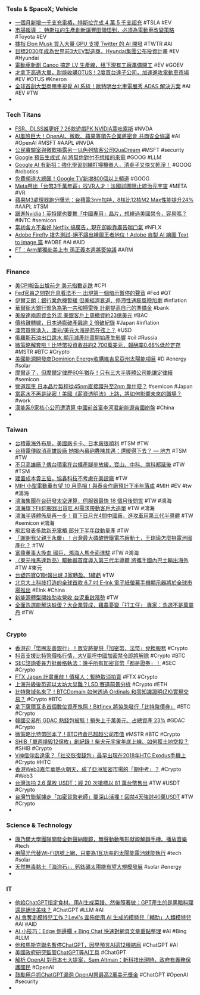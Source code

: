### Tesla & SpaceX; Vehicle
- [一個月新增一千支充電樁，特斯拉完成 4 萬 5 千支超充](https://technews.tw/2023/04/12/tesla-supercharger-45k/) #TSLA #EV
- [市場報導 ： 特斯拉的生產創新讓豐田領悟到，必須為電動車改變策略](https://iknow.stpi.narl.org.tw/Post/Read.aspx?PostID=19647) #Toyota #EV
- [據指 Elon Musk 買入大量 GPU 支援 Twitter 的 AI 開發](https://chinese.engadget.com/elon-musk-reportedly-bought-thousands-of-gpus-for-a-twitter-ai-project-035311992.html) #TWTR #AI
- [目標2030年成為世界前3大EV製造商，Hyundai集團公布投資計畫](https://news.u-car.com.tw/news/article/74524) #EV #Hyundai
- [電動車新創 Canoo 搞定 LV 生產線，租下現有工廠準備開工](https://finance.technews.tw/2023/04/11/canoo-lease-factory/) #EV #GOEV
- [才拿下高通大單，耐能收購OTUS！2度買台達子公司，加速進攻電動車市場](https://www.bnext.com.tw/article/74777/kneron-ai-chip) #EV #OTUS #Kneron
- [全球首創大型商用車視覺 AI 系統！歐特明台北車電展秀 ADAS 解決方案](https://finance.technews.tw/2023/04/12/taipei-ampa-adas/) #AI #EV #TW
-
### Tech Titans
- [FSR、DLSS誰更好？26款遊戲PK NVIDIA蒿吐露斯](https://news.xfastest.com/others/126412/amd-fsr-nvidia-dlss/) #NVDA
- [AI風險巨大！OpenAI、微軟、蘋果等領先企業將密會 共商安全協議](https://news.cnyes.com/news/id/5141752) #AI #OpenAI #MSFT #AAPL #NVDA
- [公民實驗室與微軟揭露另一以色列駭客公司QuaDream](https://www.ithome.com.tw/news/156371) #MSFT #security
- [Google 預告生成式 AI 將幫你對付不想接的來電](https://www.kocpc.com.tw/archives/487824) #GOOG #LLM
- [Google AI 有新招：強化學習訓練打掃機器人，清桌子又快又乾淨！](https://www.inside.com.tw/article/31275-google-ML-enabled-cleaning-robots) #GOOG #robotics
- [免費頻道大總匯！Google TV新增800個以上頻道](https://m.cnyes.com/news/id/5142585) #GOOG
- [Meta祭出「台幣3千萬年薪」找VR人才！法國試圖阻止統治元宇宙](https://www.blocktempo.com/meta-paid-vr-developers-salaries-up-to-1-million/) #META #VR
- [蘋果M3處理器跑分曝光：台積電3nm加持，8核比12核M2 Max性能提升24%](https://www.techbang.com/posts/105088-tsmc-3nm-blessing-apple-m3-processor-performance-exposure-8) #AAPL #TSM
- [跟進Nvidia！英特爾也要推「中國專用」晶片，想繞過美國禁令，容易嗎？](https://www.bnext.com.tw/article/74783/pat-gelsinger-wentao-wang-april-23) #INTC #semicon
- [當初各方不看好 Netflix 搞廣告，現在卻能靠廣告喘口氣](https://technews.tw/2023/04/12/netflix-advertising-business/) #NFLX
- [Adobe Firefly 搶先測試-絕不讓出繪圖王者地位！Adobe 自製 AI 繪圖 Text to image 篇](https://agirls.aotter.net/post/62048) #ADBE #AI #AID
- [FT：Arm單獨赴美上市 孫正義本週將簽協議](https://news.cnyes.com/news/id/5142579) #ARM
-
### Finance
- [美CPI報告出爐前夕 美元指數走跌](https://news.cnyes.com/news/id/5142577) #CPI
- [Fed官員之間對升息看法不一 出現第一個暗示暫停的聲音](https://news.cnyes.com/news/id/5142573) #Fed #QT
- [伊爾艾朗：銀行業危機暫緩 但美經濟衰退、停滯性通膨風險加劇](https://m.cnyes.com/news/id/5141916) #inflation
- [華爾街大銀行緊急為第一共和掃雷後 計劃提高自己的準備金](https://m.cnyes.com/news/id/5142663) #bank
- [美股連兩周資金外流 美銀客戶上周撤資約23億美元](https://news.cnyes.com/news/id/5142587) #BAC
- [價格難轉嫁，日本通膨破產飆逾 2 倍破紀錄](https://technews.tw/2023/04/11/japans-inflation-and-bankruptcy-more-than-triple/) #Japan #inflation
- [澳幣買盤湧入，澳元/美元大漲是箭在弦上？](https://www.dailyfxasia.com/cn/cmarkets/20230411-23668.html) #USD
- [俄羅斯石油出口跳水 顯示減產計畫開始產生影響](https://m.cnyes.com/news/id/5142526) #oil #Russia
- [微策略解套啦！比特幣投資收益約2,700萬美元，報酬率0.66%低於定存](https://abmedia.io/microstrategy-btc-buy-price-surpasses-market-price) #MSTR #BTC #Crypto
- [美國能源開發商Dominion Energy收購維吉尼亞州太陽能項目](https://news.cnyes.com/news/id/5142547) #D #energy #solar
- [摩爾走了，但摩爾定律歷60年猶存！只有三大半導體公司能讓定律續](https://www.bnext.com.tw/article/74765/moore's-law-wu) #semicon
- [彎道超車 日本晶片製程從45nm直接躍升至2nm 靠什麼？](https://news.xfastest.com/others/126438/japan-45nm-2nm/) #semicon #Japan
- [當薪水不再是祕密！美國《薪資透明法》上路，將如何影響未來的職場？](https://www.managertoday.com.tw/articles/view/66652) #work
- [漢能系9家核心公司遭清算 中國前首富李河君新能源帝國崩盤](https://m.cnyes.com/news/id/5142686) #China
-
### Taiwan
- [台積電海外布局，美國廠卡卡、日本廠很順利](https://technews.tw/2023/04/12/tsmc-japanese-factory-is-progressing-smoothly/) #TSM #TW
- [台積電傳取消高雄設廠 她揭內幕砲轟陳其邁：還暖得下去？ — 地方](https://fongnews.net/local/74106/) #TSM #TW
- [不只高雄廠？傳台積電在台擴產腳步放緩，寶山、中科、南科都延後](https://technews.tw/2023/04/12/tsmc-expansion-slow-rumor/) #TW #TSM
- [建置成本貴五倍，協鑫科技不考慮在美設廠](https://technews.tw/2023/04/11/gcl-tech-solar/) #TW
- [MIH 小型電動車有望 10 月亮相！與泰合作廠預計下半年落成](https://technews.tw/2023/04/12/mih-project-x-new-car-will-release-in-october/) #MIH #EV #tw #鴻海
- [鴻海集團在台研發太空運算，伺服器最快 18 個月後問世](https://technews.tw/2023/04/12/hon-hai-group-develops-space-computing-in-taiwan/) #TW #鴻海
- [鴻海旗下Fii伺服器出貨旺 AI需求帶動客戶大追單](https://news.cnyes.com/news/id/5142557) #TW #鴻海
- [鴻海半導體佈局再一步！買下日月光4間中國廠，進攻車用第三代半導體](https://www.bnext.com.tw/article/74781/honhai-semi-ase) #TW #semicon #鴻海
- [飛宏發表多款新充電樁 部分下半年啟動量產](https://news.cnyes.com/news/id/5142667) #TW
- [「謝謝我父親王永慶」！台灣最大磷酸鋰鐵電芯廠動土，王瑞瑜怎麼拚電池國產化？](https://www.bnext.com.tw/article/74789/formosa-smart-energy-tech-) #TW
- [富鼎董事大換血 國巨、鴻海人馬全面進駐](https://m.cnyes.com/news/id/5140142) #TW #鴻海
- [〈東元推馬達新品〉驅動器首度導入第三代半導體 將攜手國內巴士輸出海外](https://m.cnyes.com/news/id/5142673) #TW #東元
- [台塑四寶Q1財報出爐 3家轉盈、1續虧](https://ctee.com.tw/news/industry/841476.html) #TW
- [北京大上科技打造的全球首款 6.7 吋 E-Ink 電子紙螢幕手機顯示器將於全球市場推出](https://www.eprice.com.tw/mobile/talk/102/5779036/1/) #EInk #China
- [新能源轉型開始助攻營收 台泥重啟漲勢](https://ctee.com.tw/news/stocks/841318.html) #TW
- [全面洗選能解決缺蛋？大企業贊成，雞農憂變「打工仔」 專家：洗選不是萬靈丹](https://www.newsmarket.com.tw/blog/184600/) #TW
-
### Crypto
- [香港迎「幣圈友善銀行」！眾安將提供「加密幣、法幣」兌換服務](https://blockcast.it/2023/04/12/za-bank-to-act-as-a-settlement-bank-for-crypto-exchanges-in-hk/) #Crypto
- [抖音支援比特幣價格行情，大V高呼中國加密禁令即將解除](https://abmedia.io/tiktok-adds-bitcoin-price) #Crypto #BTC
- [SEC諮詢委員力挺嚴格執法：幾乎所有加密貨幣「都是證券」！](https://www.blocktempo.com/iac-views-on-crypto-assets/) #SEC #Crypto
- [FTX Japan 計畫重啟！債權人：暫時取消拍賣](https://www.blocktempo.com/ftx-japan-plans-to-restart/) #FTX #Crypto
- [上海升級後恐迎以太坊大災難？LSD 賽道前景分析](https://www.blocktempo.com/the-upgraded-ethereum-in-shanghai-the-prospect-of-sell-off-wave-and-stacking-field/) #Crypto #ETH
- [比特幣域名來了！BTCDomain 如何透過 Ordinals 和零知識證明(ZK)實現交易？](https://www.blocktempo.com/how-does-btcdomain-achieve-decentralization-through-ordinals-and-zero-knowledge-proofs/) #Crypto #BTC
- [拿下薩爾瓦多首個數位資產執照！Bitfinex 將協助發行「比特幣債券」](https://blockcast.it/2023/04/12/bitfinex-granted-el-salvadors-first-ever-digital-assets-license/) #BTC #Crypto
- [韓國交易所 GDAC 熱錢包被駭！損失上千萬美元、占總資產 23%](https://blockcast.it/2023/04/11/south-korean-exchange-gdac-got-hacked/) #GDAC #Crypto
- [微策略比特幣回本了！BTC持倉已超越公司市值](https://www.blocktempo.com/microstrategy-bitcoin-holdings-floating-profit-again-after-10-months/) #MSTR #BTC #Crypto
- [SHIB「單週燒毀12億枚」創紀錄！柴犬元宇宙年底上線、如何獲土地空投？](https://www.blocktempo.com/shib-burned-more-than-1-billion-coins-in-a-single-week/) #SHIB #Crypto
- [V神信仰宏達電？「社交恢復錢包」最早出現在2018年HTC Exodus手機上](https://www.blocktempo.com/social-recovery-first-appeared-on-2018-htc-exodus-phones/) #Crypto #HTC
- [香港Web3嘉年華熱火朝天，成了亞洲加密市場的「期中考」？](https://www.blocktempo.com/the-hong-kong-web3-carnival-is-coming-soon-the-development-status-and-thinking-of-the-asian-encryption-market/) #Crypto #Web3
- [台灣法拍 2.6 萬枚 USDT：經 20 次搶標以 81 萬台幣售出](https://blockcast.it/2023/04/12/taiwan-government-auction-off-seized-usdt/) #TW #USDT #Crypto
- [台灣竹聯幫擄走「加密貨幣老師」要深山活埋！囚禁4天強討40萬USDT](https://www.blocktempo.com/taiwanese-gang-kidnapped-the-workers-of-educational-institution-of-cryptocurrencies/) #TW #Crypto
-
### Science & Technology
- [康乃爾大學團隊開發全新聲納眼鏡，無聲動動嘴形就能解鎖手機、播放音樂](https://technews.tw/2023/04/11/researchers-built-sonar-glasses-that-track-facial-movements-for-silent-communication/) #tech
- [用陽光代替Wi-Fi訊號上網，只要為1瓦功率的太陽能電池就能執行](https://www.techbang.com/posts/105323-sunlight-wifi-solar) #tech #solar
- [天然無毒黏土「海泡石」，鈣鈦礦太陽能有望大規模發展](https://technews.tw/2023/04/11/natural-clay-additive-promises-gains-in-perovskite-solar-cell-efficiency-stability/) #solar #energy
-
### IT
- [他給ChatGPT指定食材、用AI生成菜譜、然後照著做：GPT產生的是黑暗料理還是絕世美味？](https://www.techbang.com/posts/102856-chatgpt-on-the-tip-of-the-tongue-ordinary-ingredients-of) #ChatGPT #LLM #AI
- [AI 會奪走模特兒工作？Levi's 宣佈使用 AI 生成的模特兒「輔助」人類模特兒](https://www.newmobilelife.com/2023/04/10/lalaland-levis-use-ai-replace-model/) #AI #AID
- [AI 小技巧：Edge 側邊欄 + Bing Chat 快速對網頁文章重點整理](https://www.kocpc.com.tw/archives/487935) #AI #Bing #LLM
- [他和馬斯克聯名暫停ChatGPT，因早預言AI這12種結局](https://www.gvm.com.tw/article/101608) #ChatGPT #AI
- [美國政府研究監管ChatGPT等AI工具](https://news.cnyes.com/news/id/5142574) #ChatGPT
- [解析 OpenAI 對日本七大提案，Sam Altman：新科技出現時，政府有義務保護國民](https://www.inside.com.tw/article/31288-SamAltman-7-Ideas-for-JapanLiberalDemocraticParty) #OpenAI
- [鼓勵用戶抓ChatGPT漏洞 OpenAI祭最高2萬美元獎金](https://news.cnyes.com/news/id/5142598) #ChatGPT #OpenAI #security
-